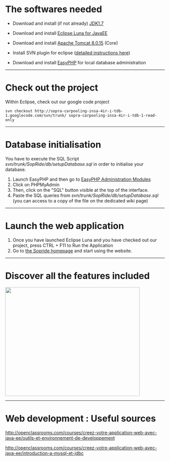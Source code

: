 # The softwares needed #

  * Download and install (if not already) [JDK1.7](http://www.oracle.com/technetwork/java/javase/downloads/jdk7-downloads-1880260.html)

  * Download and install [Eclipse Luna for JavaEE](https://eclipse.org/downloads/packages/eclipse-ide-java-ee-developers/lunar)

  * Download and install [Apache Tomcat 8.0.15](http://tomcat.apache.org/download-80.cgi) (Core)

  * Install SVN plugin for eclipse ([detailed instructions here](https://eclipse.org/subversive/documentation/gettingStarted/aboutSubversive/install.php))

  * Download and install [EasyPHP](https://bitbucket.org/easyphp/easyphp-devserver/downloads/EasyPHP-DevServer-14.1VC11-install.exe) for local database administration


---


# Check out the project #

Within Eclipse, check out our google code project
```
svn checkout http://sopra-carpooling-insa-4ir-i-tdb-1.googlecode.com/svn/trunk/ sopra-carpooling-insa-4ir-i-tdb-1-read-only
```


---


# Database initialisation #

You have to execute the SQL Script _svn/trunk/SopRide/db/setupDatabase.sql_ in order to initialise your database.

  1. Launch EasyPHP and then go to [EasyPHP Administration Modules](http://127.0.0.1/modules/)
  1. Click on PHPMyAdmin
  1. Then, click on the "SQL" button visible at the top of the interface.
  1. Paste the SQL queries from _svn/trunk/SopRide/db/setupDatabase.sql_ (you can access to a copy of the file on the dedicated wiki page)



---


# Launch the web application #
  1. Once you have launched Eclipse Luna and you have checked out our project, press CTRL + F11 to Run the Application
  1. Go to [the Sopride homepage](http://localhost:8080/SopRide/) and start using the website.


---


# Discover all the features included #

<a href='http://www.youtube.com/watch?feature=player_embedded&v=aTBKoviwRYU' target='_blank'><img src='http://img.youtube.com/vi/aTBKoviwRYU/0.jpg' width='425' height=344 /></a>


---



# Web development : Useful sources #

http://openclassrooms.com/courses/creez-votre-application-web-avec-java-ee/outils-et-environnement-de-developpement

http://openclassrooms.com/courses/creez-votre-application-web-avec-java-ee/introduction-a-mysql-et-jdbc